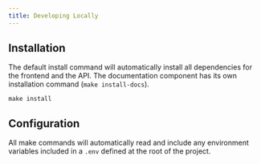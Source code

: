 ```yaml
---
title: Developing Locally
---
```


## Installation

The default install command will automatically install all dependencies for the frontend and the API. The documentation component has its own installation command (`make install-docs`).

```
make install
```

## Configuration

All make commands will automatically read and include any environment variables included in a `.env` defined at the root of the project.
